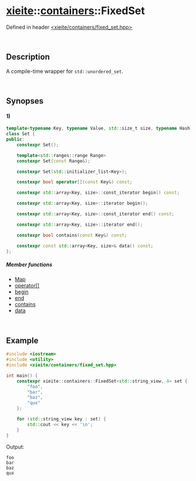 # [xieite](../../xieite.md)\:\:[containers](../../containers.md)\:\:FixedSet
Defined in header [<xieite/containers/fixed_set.hpp>](../../../include/xieite/containers/fixed_set.hpp)

&nbsp;

## Description
A compile-time wrapper for `std::unordered_set`.

&nbsp;

## Synopses
#### 1)
```cpp
template<typename Key, typename Value, std::size_t size, typename Hash = std::hash<Key>, typename KeyEqual = std::equal_to<Key>, typename Allocator = std::allocator<Key>>
class Set {
public:
    constexpr Set();

    template<std::ranges::range Range>
    constexpr Set(const Range&);

    constexpr Set(std::initializer_list<Key>);

    constexpr bool operator[](const Key&) const;

    constexpr std::array<Key, size>::const_iterator begin() const;

    constexpr std::array<Key, size>::iterator begin();

    constexpr std::array<Key, size>::const_iterator end() const;

    constexpr std::array<Key, size>::iterator end();

    constexpr bool contains(const Key&) const;

    constexpr const std::array<Key, size>& data() const;
};
```
##### Member functions
- [Map](./structures/set/1/operators/constructor.md)
- [operator\[\]](./structures/set/1/operators/array_subscript.md)
- [begin](./structures/set/1/begin.md)
- [end](./structures/set/1/end.md)
- [contains](./structures/set/1/contains.md)
- [data](./structures/set/1/data.md)

&nbsp;

## Example
```cpp
#include <iostream>
#include <utility>
#include <xieite/containers/fixed_set.hpp>

int main() {
    constexpr xieite::containers::FixedSet<std::string_view, 4> set {
        "foo",
        "bar",
        "baz",
        "qux"
    };

    for (std::string_view key : set) {
        std::cout << key << '\n';
    }
}
```
Output:
```
foo
bar
baz
qux
```
